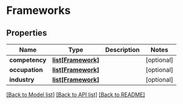 # Frameworks

## Properties
Name | Type | Description | Notes
------------ | ------------- | ------------- | -------------
**competency** | [**list[Framework]**](Framework.md) |  | [optional] 
**occupation** | [**list[Framework]**](Framework.md) |  | [optional] 
**industry** | [**list[Framework]**](Framework.md) |  | [optional] 

[[Back to Model list]](../README.md#documentation-for-models) [[Back to API list]](../README.md#documentation-for-api-endpoints) [[Back to README]](../README.md)



